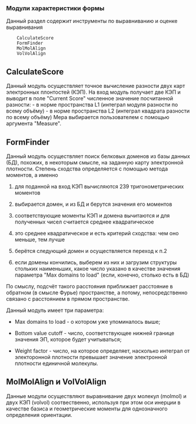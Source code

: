 ### Модули характеристики формы

Данный раздел содержит инструменты по выравниванию и оценке выравнивания

        CalculateScore
        FormFinder
        MolMolAlign
        VolVolAlign


CalculateScore 
-------------------------
Данный модуль осуществляет точное вычисление разности двух карт электронных плонтостей (КЭП).
На вход модуль получает две КЭП и выводит в  поле "Current Score" численное значение посчитанной разности:
        - в норме пространства L1 (интеграл модуля   разности по всему объёму)
        - в норме пространства L2 (интеграл квадрата разности по всему объёму)
Мера выбирается пользователем с помощью аргумента "Measure".

FormFinder
-------------------------
Данный модуль осуществляет поиск белковых доменов из базы данных (БД), похожих, в некоторым смысле,
на заданную карту электронной плотности. Степень сходства определяется с помощью метода моментов,
а именно

1) для поданной на вход КЭП вычисляются 239 тригонометрических моментов 

2) выбирается домен, и из БД и берутся значения его моментов

3) соответствующие моменты КЭП и домена вычитаются и для полученных чисел считается среднее квадратическое

4) это среднее квадратическое и есть критерий сходства: чем оно меньше, тем лучше

5) берётся следующий домен и осуществляется переход к п.2

6) если домены кончились, выберем из них и загрузим структуры стольких наименьших, какое число указано в 
   качестве значения параметра "Max domains to load" (если, конечно, столько есть в БД)

По смыслу, подсчёт такого расстояния приближает расстояние в обратном (в смысле Фурье) пространстве,
а потому, непосредственно связано с расстоянием в прямом пространстве.

Данный модуль имеет три параметра:
* Max domains to load   -  о котором уже упоминалось выше;
 
* Bottom value cutoff   -  число, соответствующее нижней границе значения ЭП, которое будет учитываться;

* Weight factor         -  число, на которое определяет, насколько интеграл от электоронной 
                           плотности превышает значение электронной плотности единичной молекулы.
			
MolMolAlign и VolVolAlign
-------------------------
Данные модули осуществляют выравнивание двух молекул (molmol) и двух КЭП (volvol) соотвественно, используя
при этом оси инерции в качестве базиса и геометрические моменты для однозначного определения ориентации.




